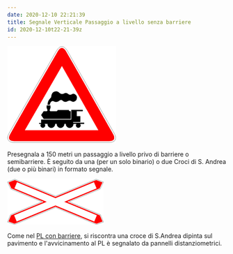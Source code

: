 ```yaml
---
date: 2020-12-10 22:21:39
title: Segnale Verticale Passaggio a livello senza barriere
id: 2020-12-10t22-21-39z
---
```


![](./images/pl-no-barriere.png)

Presegnala a 150 metri un passaggio a livello privo di barriere o semibarriere.
È seguito da una (per un solo binario) o due Croci di S. Andrea (due o più
binari) in formato segnale.

![](./images/croce-sandrea-segnale.png)

Come nel [PL con barriere](./2020-12-10t21-49-41z.md), si riscontra una croce di
S.Andrea dipinta sul pavimento e l'avvicinamento al PL è segnalato da pannelli
distanziometrici.
